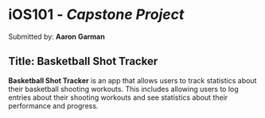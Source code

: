 # iOS101 - *Capstone Project*

Submitted by: **Aaron Garman**

## Title: Basketball Shot Tracker

**Basketball Shot Tracker** is an app that allows users to track statistics about their basketball shooting workouts. This includes allowing users to log entries about their shooting workouts and see statistics about their performance and progress.
